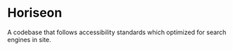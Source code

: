 # Horiseon
A codebase that follows accessibility standards which optimized for search engines in site.
